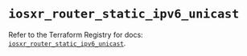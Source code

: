 # `iosxr_router_static_ipv6_unicast`

Refer to the Terraform Registry for docs: [`iosxr_router_static_ipv6_unicast`](https://registry.terraform.io/providers/ciscodevnet/iosxr/0.6.0/docs/resources/router_static_ipv6_unicast).

